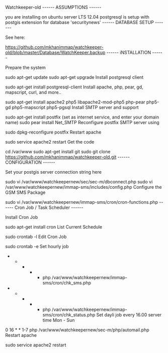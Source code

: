 Watchkeeper-old
------ ASSUMPTIONS ------

you are installing on ubuntu server LTS 12.04
postgresql is setup with postgis extension for database 'securitynews'
------ DATABASE SETUP -------

See here:

https://github.com/mkhanimmap/watchkeeper-old/blob/master/Database/WatchKeeper.backup
------ iNSTALLATION ------

Prepare the system

sudo apt-get update
sudo apt-get upgrade
Install postgresql client

sudo apt-get install postgresql-client 
Install apache, php, pear, gd, mapscript, curl, and more..

sudo apt-get install apache2 php5 libapache2-mod-php5 php-pear php5-gd php5-mapscript php5-pgsql
Install SMTP server and support

sudo apt-get install postfix             (set as internet service, and enter your domain name)
sudo pear install Net_SMTP
Reconfigure postfix SMTP server using

sudo dpkg-reconfigure postfix
Restart apache

sudo service apache2 restart
Get the code

cd /var/www
sudo apt-get install git
sudo git clone https://github.com/mkhanimmap/watchkeeper-old.git
------ CONFIGURATION ------

Set your postgis server connection string here

sudo vi /var/www/watchkeepernew/sec/sec-m/dbconnect.php
sudo vi /var/www/watchkeepernew/immap-sms/includes/config.php
Configure the GSM SMS Package

sudo vi /var/www/watchkeepernew/immap-sms/cron/cron-functions.php
------ Cron Job / Task Scheduler ------

Install Cron Job

sudo apt-get install cron
List Current Schedule

sudo crontab -l
Edit Cron Job

sudo crontab -e
Set hourly job

* * * * * php /var/www/watchkeepernew/immap-sms/cron/chk_sms.php
* * * * * php /var/www/watchkeepernew/immap-sms/cron/chk_status.php
Set dayli job every 16.00 server time Mon - Sun

0 16 * * 1-7 php /var/www/watchkeepernew/sec-m/php/automail.php
Restart apache

sudo service apache2 restart
